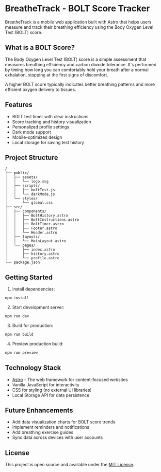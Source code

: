 # BreatheTrack - BOLT Score Tracker

BreatheTrack is a mobile web application built with Astro that helps users measure and track their breathing efficiency using the Body Oxygen Level Test (BOLT) score.

## What is a BOLT Score?

The Body Oxygen Level Test (BOLT) score is a simple assessment that measures breathing efficiency and carbon dioxide tolerance. It's performed by timing how long you can comfortably hold your breath after a normal exhalation, stopping at the first signs of discomfort.

A higher BOLT score typically indicates better breathing patterns and more efficient oxygen delivery to tissues.

## Features

- BOLT test timer with clear instructions
- Score tracking and history visualization
- Personalized profile settings
- Dark mode support
- Mobile-optimized design
- Local storage for saving test history

## Project Structure

```
/
├── public/
│   ├── assets/
│   │   └── logo.svg
│   ├── scripts/
│   │   ├── boltTest.js
│   │   └── darkMode.js
│   └── styles/
│       └── global.css
├── src/
│   ├── components/
│   │   ├── BoltHistory.astro
│   │   ├── BoltInstructions.astro
│   │   ├── BoltTimer.astro
│   │   ├── Footer.astro
│   │   └── Header.astro
│   ├── layouts/
│   │   └── MainLayout.astro
│   └── pages/
│       ├── index.astro
│       ├── history.astro
│       └── profile.astro
└── package.json
```

## Getting Started

1. Install dependencies:
```bash
npm install
```

2. Start development server:
```bash
npm run dev
```

3. Build for production:
```bash
npm run build
```

4. Preview production build:
```bash
npm run preview
```

## Technology Stack

- [Astro](https://astro.build/) - The web framework for content-focused websites
- Vanilla JavaScript for interactivity
- CSS for styling (no external UI libraries)
- Local Storage API for data persistence

## Future Enhancements

- Add data visualization charts for BOLT score trends
- Implement reminders and notifications
- Add breathing exercise guides
- Sync data across devices with user accounts

## License

This project is open source and available under the [MIT License](LICENSE).
